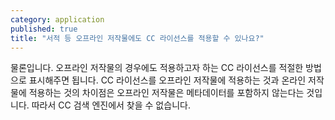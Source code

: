 ```yaml
---
category: application
published: true
title: "서적 등 오프라인 저작물에도 CC 라이선스를 적용할 수 있나요?"
---
```




물론입니다. 오프라인 저작물의 경우에도 적용하고자 하는 CC 라이선스를 적절한 방법으로 표시해주면 됩니다. CC 라이선스를 오프라인 저작물에 적용하는 것과 온라인 저작물에 적용하는 것의 차이점은 오프라인 저작물은 메타데이터를 포함하지 않는다는 것입니다. 따라서 CC 검색 엔진에서 찾을 수 없습니다.
